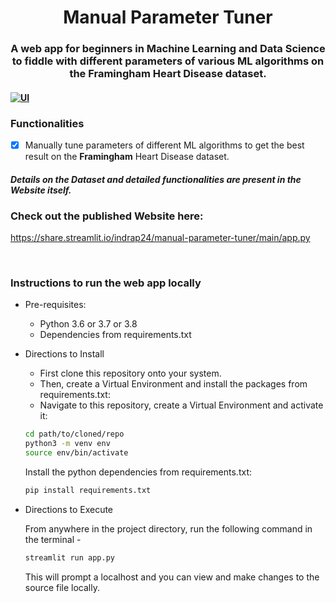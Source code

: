 <h1 align="center"> Manual Parameter Tuner  </h2>
<h3 align="center"> A web app for beginners in Machine Learning and Data Science to fiddle with different parameters of various ML algorithms on the Framingham Heart Disease dataset. <h4>
  
[![UI ](https://img.shields.io/badge/Website-Link%20to%20Web%20App-orange?style=for-the-badge&logo=appveyor)](https://share.streamlit.io/indrap24/manual-parameter-tuner/main/app.py)

### Functionalities
- [x]  Manually tune parameters of different ML algorithms to get the best result on the **Framingham** Heart Disease dataset.

#### *Details on the Dataset and detailed functionalities are present in the Website itself.*


### Check out the published Website here:

https://share.streamlit.io/indrap24/manual-parameter-tuner/main/app.py

<br>

### Instructions to run the web app locally
  
* Pre-requisites:
	-  Python 3.6 or 3.7 or 3.8
	-  Dependencies from requirements.txt
  
* Directions to Install

   - First clone this repository onto your system.<br>
   - Then, create a Virtual Environment and install the packages from requirements.txt: <br>
   - Navigate to this repository, create a Virtual Environment and activate it: <br>
   ```bash
  cd path/to/cloned/repo
  python3 -m venv env
  source env/bin/activate
  ```
  Install the python dependencies from requirements.txt:
    ```bash
    pip install requirements.txt
     ```
* Directions to Execute

    From anywhere in the project directory, run the following command in the terminal -
    ```bash
    streamlit run app.py
    ```
    
    This will prompt a localhost and you can view and make changes to the source file locally.
